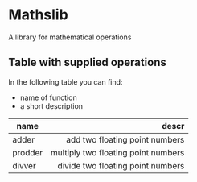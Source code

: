 # Mathslib

A library for mathematical operations

## Table with supplied operations

In the following table you can find:

* name of function
* a short description

| name     | descr                               |
| ---------|------------------------------------:| 
| adder    | add two floating point numbers      |
| prodder  | multiply two floating point numbers |
| divver   | divide two floating point numbers   |
